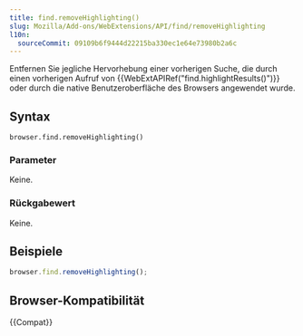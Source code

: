```yaml
---
title: find.removeHighlighting()
slug: Mozilla/Add-ons/WebExtensions/API/find/removeHighlighting
l10n:
  sourceCommit: 09109b6f9444d22215ba330ec1e64e73980b2a6c
---
```


Entfernen Sie jegliche Hervorhebung einer vorherigen Suche, die durch einen vorherigen Aufruf von {{WebExtAPIRef("find.highlightResults()")}} oder durch die native Benutzeroberfläche des Browsers angewendet wurde.

## Syntax

```js-nolint
browser.find.removeHighlighting()
```

### Parameter

Keine.

### Rückgabewert

Keine.

## Beispiele

```js
browser.find.removeHighlighting();
```

## Browser-Kompatibilität

{{Compat}}
